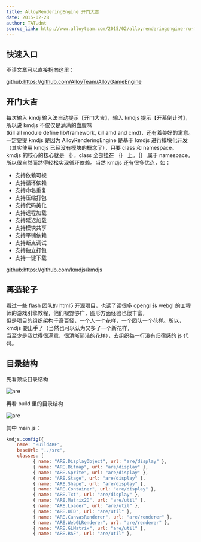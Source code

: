 ```yaml
---
title: AlloyRenderingEngine 开门大吉
date: 2015-02-28
author: TAT.dnt
source_link: http://www.alloyteam.com/2015/02/alloyrenderingengine-ru-men-xi-lie-yi-kai-men-da-ji/
---
```


<!-- {% raw %} - for jekyll -->

## 快速入口

不读文章可以直接拐向这里：

github:<https://github.com/AlloyTeam/AlloyGameEngine>

## 开门大吉

每次输入 kmdj 输入法自动提示【开门大吉】，输入 kmdjs 提示【开幕倒计时】，所以说 kmdjs 不仅仅是满满的血腥味  
(kill all module define lib/framework, kill amd and cmd)，还有着美好的寓意。  
一定要提 kmdjs 是因为 AlloyRenderingEngine 是基于 kmdjs 进行模块化开发（其实使用 kmdjs 已经没有模块的概念了），只要 class 和 namespace。  
kmdjs 的核心的核心就是 ｛｝，class 全部挂在 ｛｝ 上。｛｝ 属于 namespace。所以很自然而然得轻松实现循环依赖。当然 kmdjs 还有很多优点，如：

-   支持依赖可视
-   支持循环依赖
-   支持命名重复
-   支持压缩打包
-   支持代码美化
-   支持远程加载
-   支持延迟加载
-   支持模块共享
-   支持平铺依赖
-   支持断点调试
-   支持独立打包
-   支持一键下载

github:<https://github.com/kmdjs/kmdjs>

## 再造轮子

看过一些 flash 团队的 html5 开源项目，也读了读很多 opengl 转 webgl 的工程师的游戏引擎教程，他们视野够广，图形方面经验也很丰富，  
但是项目的组织架构千奇百怪，一个人一个花样，一个团队一个花样。所以，kmdjs 要出手了（当然也可以认为又多了一个新花样，  
当至少是我觉得很满意、很清晰简洁的花样），去组织每一行没有归宿感的 js 代码。

## 目录结构

先看顶级目录结构

![are](https://raw.githubusercontent.com/AlloyTeam/AlloyRenderingEngine/gh-pages/asset/ls1-1.png)

再看 build 里的目录结构

![are](https://raw.githubusercontent.com/AlloyTeam/AlloyRenderingEngine/gh-pages/asset/ls1-2.png)

其中 main.js：

```javascript
kmdjs.config({
    name: "BuildARE",
    baseUrl: "../src",
    classes: [
          { name: "ARE.DisplayObject", url: "are/display" },
          { name: "ARE.Bitmap", url: "are/display" },
          { name: "ARE.Sprite", url: "are/display" },
          { name: "ARE.Stage", url: "are/display" },
          { name: "ARE.Shape", url: "are/display" },
          { name: "ARE.Container", url: "are/display" },
          { name: "ARE.Txt", url: "are/display" },
          { name: "ARE.Matrix2D", url: "are/util" },
          { name: "ARE.Loader", url: "are/util" },
          { name: "ARE.UID", url: "are/util" },
          { name: "ARE.CanvasRenderer", url: "are/renderer" },
          { name: "ARE.WebGLRenderer", url: "are/renderer" },
          { name: "ARE.GLMatrix", url: "are/util" },
          { name: "ARE.RAF", url: "are/util" },
          
```


<!-- {% endraw %} - for jekyll -->